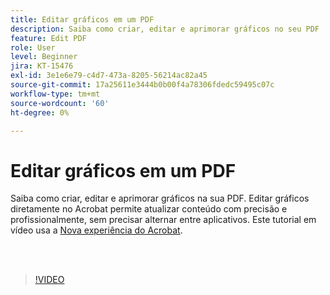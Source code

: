 ```yaml
---
title: Editar gráficos em um PDF
description: Saiba como criar, editar e aprimorar gráficos no seu PDF
feature: Edit PDF
role: User
level: Beginner
jira: KT-15476
exl-id: 3e1e6e79-c4d7-473a-8205-56214ac82a45
source-git-commit: 17a25611e3444b0b00f4a78306fdedc59495c07c
workflow-type: tm+mt
source-wordcount: '60'
ht-degree: 0%

---
```


# Editar gráficos em um PDF

Saiba como criar, editar e aprimorar gráficos na sua PDF. Editar gráficos diretamente no Acrobat permite atualizar conteúdo com precisão e profissionalmente, sem precisar alternar entre aplicativos. Este tutorial em vídeo usa a [Nova experiência do Acrobat](new-workspace.md).

<br> 

>[!VIDEO](https://video.tv.adobe.com/v/3431260?enablevpops&quality=12&learn=on&hidetitle=true)
